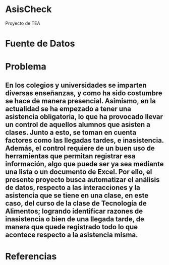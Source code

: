 # AsisCheck
Proyecto de TEA

# Fuente de Datos

# Problema

## En los colegios y universidades se imparten diversas enseñanzas, y como ha sido costumbre se hace de manera presencial. Asimismo, en la actualidad se ha empezado a tener una asistencia obligatoria, lo que ha provocado llevar un control de aquellos alumnos que asisten a clases. Junto a esto, se toman en cuenta factores como las llegadas tardes, e inasistencia. Además, el control requiere de un buen uso de herramientas que permitan registrar esa información, algo que puede ser ya sea mediante una lista o un documento de Excel. Por ello, el presente proyecto busca automatizar el análisis de datos, respecto a las interacciones y la asistencia que se tiene en una clase, en este caso, del curso de la clase de Tecnología de Alimentos; logrando identificar razones de inasistencia o bien de una llegada tarde, de manera que quede registrado todo lo que acontece respecto a la asistencia misma.



# Referencias 
